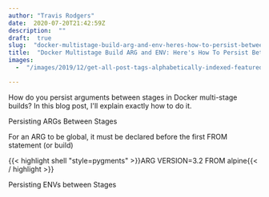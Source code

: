 ```yaml
---
author: "Travis Rodgers"
date:  2020-07-20T21:42:59Z
description:  ""
draft:  true
slug:  "docker-multistage-build-arg-and-env-heres-how-to-persist-between-stages"
title:  "Docker Multistage Build ARG and ENV: Here's How To Persist Between Stages"
images: 
  -  "/images/2019/12/get-all-post-tags-alphabetically-indexed-featured.png"

---
```



How do you persist arguments between stages in Docker multi-stage builds? In this blog post, I'll explain exactly how to do it.

Persisting ARGs Between Stages

For an ARG to be global, it must be declared before the first FROM statement (or build)

{{< highlight shell "style=pygments" >}}ARG VERSION=3.2
FROM alpine{{< / highlight >}}

Persisting ENVs between Stages

